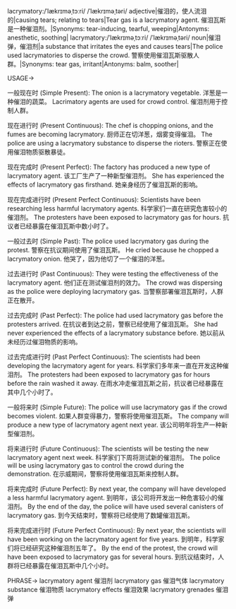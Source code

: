 lacrymatory:/ˈlækrɪməˌtɔːri/ /ˈlækrɪməˌtəri/
adjective|催泪的，使人流泪的|causing tears; relating to tears|Tear gas is a lacrymatory agent. 催泪瓦斯是一种催泪剂。|Synonyms: tear-inducing, tearful, weeping|Antonyms:  anesthetic, soothing|
lacrymatory:/ˈlækrɪməˌtɔːri/ /ˈlækrɪməˌtəri/
noun|催泪弹，催泪剂|a substance that irritates the eyes and causes tears|The police used lacrymatories to disperse the crowd. 警察使用催泪瓦斯驱散人群。|Synonyms: tear gas, irritant|Antonyms: balm,  soother|

USAGE->

一般现在时 (Simple Present):
The onion is a lacrymatory vegetable. 洋葱是一种催泪的蔬菜。
Lacrimatory agents are used for crowd control. 催泪剂用于控制人群。

现在进行时 (Present Continuous):
The chef is chopping onions, and the fumes are becoming lacrymatory. 厨师正在切洋葱，烟雾变得催泪。
The police are using a lacrymatory substance to disperse the rioters. 警察正在使用催泪物质驱散暴徒。

现在完成时 (Present Perfect):
The factory has produced a new type of lacrymatory agent. 该工厂生产了一种新型催泪剂。
She has experienced the effects of lacrymatory gas firsthand. 她亲身经历了催泪瓦斯的影响。

现在完成进行时 (Present Perfect Continuous):
Scientists have been researching less harmful lacrymatory agents. 科学家们一直在研究危害较小的催泪剂。
The protesters have been exposed to lacrymatory gas for hours. 抗议者已经暴露在催泪瓦斯中数小时了。


一般过去时 (Simple Past):
The police used lacrymatory gas during the protest. 警察在抗议期间使用了催泪瓦斯。
He cried because he chopped a lacrymatory onion. 他哭了，因为他切了一个催泪的洋葱。

过去进行时 (Past Continuous):
They were testing the effectiveness of the lacrymatory agent. 他们正在测试催泪剂的效力。
The crowd was dispersing as the police were deploying lacrymatory gas. 当警察部署催泪瓦斯时，人群正在散开。


过去完成时 (Past Perfect):
The police had used lacrymatory gas before the protesters arrived. 在抗议者到达之前，警察已经使用了催泪瓦斯。
She had never experienced the effects of a lacrymatory substance before. 她以前从未经历过催泪物质的影响。


过去完成进行时 (Past Perfect Continuous):
The scientists had been developing the lacrymatory agent for years. 科学家们多年来一直在开发这种催泪剂。
The protesters had been exposed to lacrymatory gas for hours before the rain washed it away. 在雨水冲走催泪瓦斯之前，抗议者已经暴露在其中几个小时了。


一般将来时 (Simple Future):
The police will use lacrymatory gas if the crowd becomes violent. 如果人群变得暴力，警察将使用催泪瓦斯。
The company will produce a new type of lacrymatory agent next year. 该公司明年将生产一种新型催泪剂。


将来进行时 (Future Continuous):
The scientists will be testing the new lacrymatory agent next week. 科学家们下周将测试新的催泪剂。
The police will be using lacrymatory gas to control the crowd during the demonstration. 在示威期间，警察将使用催泪瓦斯来控制人群。


将来完成时 (Future Perfect):
By next year, the company will have developed a less harmful lacrymatory agent. 到明年，该公司将开发出一种危害较小的催泪剂。
By the end of the day, the police will have used several canisters of lacrymatory gas. 到今天结束时，警察将已经使用了数罐催泪瓦斯。


将来完成进行时 (Future Perfect Continuous):
By next year, the scientists will have been working on the lacrymatory agent for five years. 到明年，科学家们将已经研究这种催泪剂五年了。
By the end of the protest, the crowd will have been exposed to lacrymatory gas for several hours. 到抗议结束时，人群将已经暴露在催泪瓦斯中几个小时。



PHRASE->
lacrymatory agent 催泪剂
lacrymatory gas 催泪气体
lacrymatory substance 催泪物质
lacrymatory effects 催泪效果
lacrymatory grenades 催泪弹
